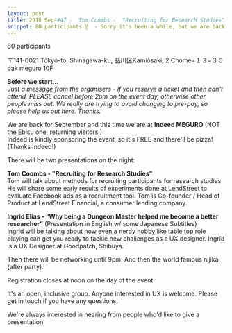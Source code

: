```yaml
---
layout: post
title: 2018 Sep-#47 -  Tom Coombs -  "Recruiting for Research Studies" / Ingrid Elias -  "Why Being a Dungeon Master Helped me Become a Better Researcher”
snippet: 80 participants @  - Sorry it's been a while, but we are back for December and this time we are at Pivotal! (Thanks as -
---
```

80 participants

 〒141-0021 Tōkyō-to, Shinagawa-ku, 品川区Kamiōsaki, 2 Chome−１３−３０ oak meguro 10F

<strong>Before we start...</strong><br>
<em>Just a message from the organisers - if you reserve a ticket and then can't attend, PLEASE cancel before 2pm on the event day, otherwise other people miss out. We really are trying to avoid changing to pre-pay, so please help us out here. Thanks.</em> 

We are back for September and this time we are at <strong>Indeed MEGURO</strong> (NOT the Ebisu one, returning visitors!)<br>
Indeed is kindly sponsoring the event, so it's FREE and there'll be pizza! (Thanks indeed!)

There will be two presentations on the night:

<strong>Tom Coombs - "Recruiting for Research Studies"</strong> <br>
Tom will talk about methods for recruiting participants for research studies. He will share some early results of experiments done at LendStreet to evaluate Facebook ads as a recruitment tool. Tom is Co-founder / Head of Product at LendStreet Financial, a consumer lending company. 

<strong>Ingrid Elias - “Why being a Dungeon Master helped me become a better researcher”</strong> (Presentation in English w/ some Japanese Subtitles)<br>
Ingrid will be talking about how even a nerdy hobby like table top role playing can get you ready to tackle new challenges as a UX designer. Ingrid is a UX Designer at Goodpatch, Shibuya.

Then there will be networking until 9pm. And then the world famous nijikai (after party).

Registration closes at noon on the day of the event.

It's an open, inclusive group. Anyone interested in UX is welcome. Please get in touch if you have any questions.

We're always interested in hearing from people who'd like to give a presentation.

